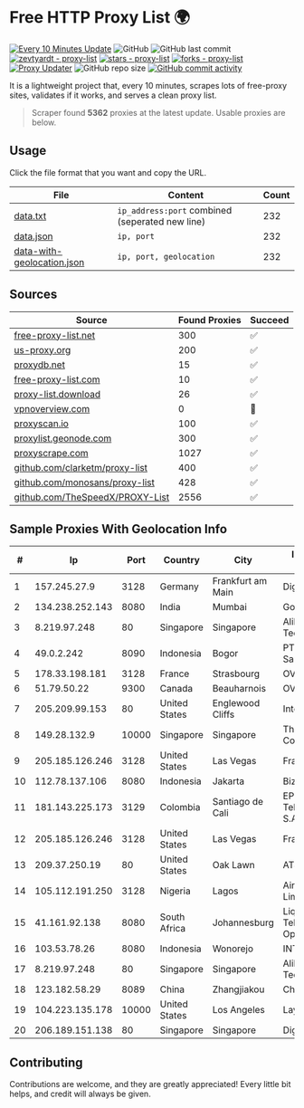 
# Free HTTP Proxy List 🌍

[![Every 10 Minutes Update](https://github.com/mertguvencli/http-proxy-list/actions/workflows/main.yml/badge.svg?branch=main)](https://github.com/mertguvencli/http-proxy-list/actions/workflows/main.yml)
![GitHub](https://img.shields.io/github/license/mertguvencli/http-proxy-list)
![GitHub last commit](https://img.shields.io/github/last-commit/mertguvencli/http-proxy-list)
[![zevtyardt - proxy-list](https://img.shields.io/static/v1?label=zevtyardt&message=proxy-list&color=blue&logo=github)](https://github.com/zevtyardt/proxy-list "Go to GitHub repo")
[![stars - proxy-list](https://img.shields.io/github/stars/zevtyardt/proxy-list?style=social)](https://github.com/zevtyardt/proxy-list)
[![forks - proxy-list](https://img.shields.io/github/forks/zevtyardt/proxy-list?style=social)](https://github.com/zevtyardt/proxy-list)
[![Proxy Updater](https://github.com/zevtyardt/proxy-list/workflows/Proxy%20Updater/badge.svg)](https://github.com/zevtyardt/proxy-list/actions?query=workflow:"Proxy+Updater")
![GitHub repo size](https://img.shields.io/github/repo-size/zevtyardt/proxy-list)
[![GitHub commit activity](https://img.shields.io/github/commit-activity/m/zevtyardt/proxy-list?logo=commits)](https://github.com/zevtyardt/proxy-list/commits/main)

It is a lightweight project that, every 10 minutes, scrapes lots of free-proxy sites, validates if it works, and serves a clean proxy list.

> Scraper found **5362** proxies at the latest update. Usable proxies are below.

## Usage

Click the file format that you want and copy the URL.

|File|Content|Count|
|----|-------|-----|
|[data.txt](https://raw.githubusercontent.com/mertguvencli/http-proxy-list/main/proxy-list/data.txt)|`ip_address:port` combined (seperated new line)|232|
|[data.json](https://raw.githubusercontent.com/mertguvencli/http-proxy-list/main/proxy-list/data.json)|`ip, port`|232|
|[data-with-geolocation.json](https://raw.githubusercontent.com/mertguvencli/http-proxy-list/main/proxy-list/data-with-geolocation.json)|`ip, port, geolocation`|232|

## Sources

|Source|Found Proxies|Succeed|
|------|-------------|-------|
|[free-proxy-list.net](https://free-proxy-list.net)|300|✅|
|[us-proxy.org](https://www.us-proxy.org)|200|✅|
|[proxydb.net](http://proxydb.net)|15|✅|
|[free-proxy-list.com](https://free-proxy-list.com/?page=&port=&type%5B%5D=http&type%5B%5D=https&up_time=0&search=Search)|10|✅|
|[proxy-list.download](https://www.proxy-list.download/HTTP)|26|✅|
|[vpnoverview.com](https://vpnoverview.com/privacy/anonymous-browsing/free-proxy-servers)|0|🚫|
|[proxyscan.io](https://www.proxyscan.io)|100|✅|
|[proxylist.geonode.com](https://proxylist.geonode.com/api/proxy-list?limit=300&page=1&sort_by=lastChecked&sort_type=desc&protocols=http,https)|300|✅|
|[proxyscrape.com](https://api.proxyscrape.com/v2/?request=displayproxies&protocol=http&timeout=10000&country=all&ssl=all&anonymity=all)|1027|✅|
|[github.com/clarketm/proxy-list](https://raw.githubusercontent.com/clarketm/proxy-list/master/proxy-list-raw.txt)|400|✅|
|[github.com/monosans/proxy-list](https://raw.githubusercontent.com/monosans/proxy-list/main/proxies/http.txt)|428|✅|
|[github.com/TheSpeedX/PROXY-List](https://raw.githubusercontent.com/TheSpeedX/PROXY-List/master/http.txt)|2556|✅|


## Sample Proxies With Geolocation Info

|#|Ip|Port|Country|City|Internet Service Provider|
|-|--|----|-------|----|-------------------------|
|1|157.245.27.9|3128|Germany|Frankfurt am Main|DigitalOcean, LLC|
|2|134.238.252.143|8080|India|Mumbai|Google LLC|
|3|8.219.97.248|80|Singapore|Singapore|Alibaba (US) Technology Co., Ltd.|
|4|49.0.2.242|8090|Indonesia|Bogor|PT Usaha Adi Sanggoro|
|5|178.33.198.181|3128|France|Strasbourg|OVH SAS|
|6|51.79.50.22|9300|Canada|Beauharnois|OVH SAS|
|7|205.209.99.153|80|United States|Englewood Cliffs|Interserver, Inc|
|8|149.28.132.9|10000|Singapore|Singapore|The Constant Company|
|9|205.185.126.246|3128|United States|Las Vegas|FranTech Solutions|
|10|112.78.137.106|8080|Indonesia|Jakarta|Biznet Networks|
|11|181.143.225.173|3129|Colombia|Santiago de Cali|EPM Telecomunicaciones S.A. E.S.P.|
|12|205.185.126.246|3128|United States|Las Vegas|FranTech Solutions|
|13|209.37.250.19|80|United States|Oak Lawn|AT&T Services, Inc.|
|14|105.112.191.250|3128|Nigeria|Lagos|Airtel Networks Limited|
|15|41.161.92.138|8080|South Africa|Johannesburg|Liquid Telecommunications Operations Limited|
|16|103.53.78.26|8080|Indonesia|Wonorejo|INTI|
|17|8.219.97.248|80|Singapore|Singapore|Alibaba (US) Technology Co., Ltd.|
|18|123.182.58.29|8089|China|Zhangjiakou|Chinanet|
|19|104.223.135.178|10000|United States|Los Angeles|LayerHost|
|20|206.189.151.138|80|Singapore|Singapore|DigitalOcean, LLC|



## Contributing

Contributions are welcome, and they are greatly appreciated! Every
little bit helps, and credit will always be given.

